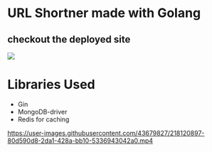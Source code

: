 # URL Shortner made with Golang

## checkout the deployed site

<a href='
https://go-shortner.up.railway.app' target='_blank' rel='noreferrer'><img src="https://img.icons8.com/plasticine/100/ffffff/domain.png"/></a>

# Libraries Used

-   Gin
-   MongoDB-driver
-   Redis for caching

https://user-images.githubusercontent.com/43679827/218120897-80d590d8-2da1-428a-bb10-5336943042a0.mp4
